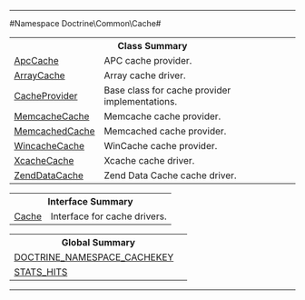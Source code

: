 

- - -

#Namespace Doctrine\Common\Cache#

<table class="title">
<tr><th colspan="2" class="title">Class Summary</th></tr>
<tr><td class="name"><a href="">ApcCache</a></td><td class="description">APC cache provider.</td></tr>
<tr><td class="name"><a href="">ArrayCache</a></td><td class="description">Array cache driver.</td></tr>
<tr><td class="name"><a href="">CacheProvider</a></td><td class="description">Base class for cache provider implementations.</td></tr>
<tr><td class="name"><a href="">MemcacheCache</a></td><td class="description">Memcache cache provider.</td></tr>
<tr><td class="name"><a href="">MemcachedCache</a></td><td class="description">Memcached cache provider.</td></tr>
<tr><td class="name"><a href="">WincacheCache</a></td><td class="description">WinCache cache provider.</td></tr>
<tr><td class="name"><a href="">XcacheCache</a></td><td class="description">Xcache cache driver.</td></tr>
<tr><td class="name"><a href="">ZendDataCache</a></td><td class="description">Zend Data Cache cache driver.</td></tr>
</table>

<table class="title">
<tr><th colspan="2" class="title">Interface Summary</th></tr>
<tr><td class="name"><a href="">Cache</a></td><td class="description">Interface for cache drivers.</td></tr>
</table>

<table class="title">
<tr><th colspan="2" class="title">Global Summary</th></tr>
<tr><td class="name"><a href="package-globals.md#DOCTRINE_NAMESPACE_CACHEKEY">DOCTRINE_NAMESPACE_CACHEKEY</a></td><td class="description"></td></tr>
<tr><td class="name"><a href="package-globals.md#STATS_HITS">STATS_HITS</a></td><td class="description"></td></tr>
</table>

- - -

